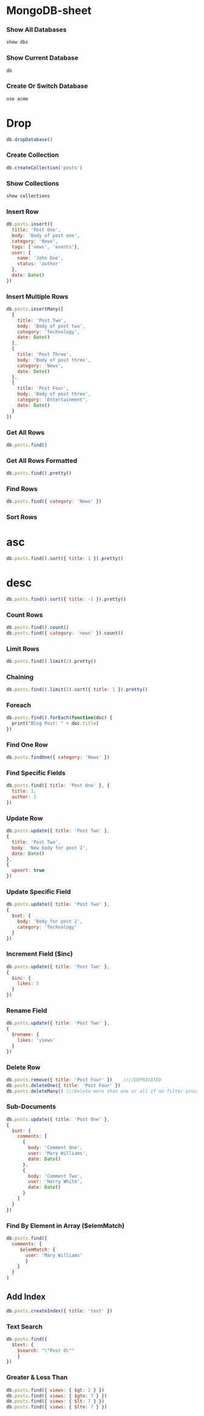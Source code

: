 # MongoDB-sheet


### Show All Databases
```js
show dbs
```
### Show Current Database
```js
db
```
 ### Create Or Switch Database
 ```js
use acme
```
# Drop
```js
db.dropDatabase()
```
### Create Collection
```js
db.createCollection('posts')
```
### Show Collections
```js
show collections
```
### Insert Row

```js
db.posts.insert({
  title: 'Post One',
  body: 'Body of post one',
  category: 'News',
  tags: ['news', 'events'],
  user: {
    name: 'John Doe',
    status: 'author'
  },
  date: Date()
})
```

### Insert Multiple Rows
```js
db.posts.insertMany([
  {
    title: 'Post Two',
    body: 'Body of post two',
    category: 'Technology',
    date: Date()
  },
  {
    title: 'Post Three',
    body: 'Body of post three',
    category: 'News',
    date: Date()
  },
  {
    title: 'Post Four',
    body: 'Body of post three',
    category: 'Entertainment',
    date: Date()
  }
])
```
### Get All Rows
```js
db.posts.find()
```
### Get All Rows Formatted
```js
db.posts.find().pretty()
```
### Find Rows
```js
db.posts.find({ category: 'News' })
```
### Sort Rows
# asc
```js
db.posts.find().sort({ title: 1 }).pretty()
```
# desc
```js
db.posts.find().sort({ title: -1 }).pretty()
```
### Count Rows
```js
db.posts.find().count()
db.posts.find({ category: 'news' }).count()
```
### Limit Rows
```js
db.posts.find().limit(2).pretty()
```
### Chaining
```js
db.posts.find().limit(2).sort({ title: 1 }).pretty()
```
### Foreach
```js
db.posts.find().forEach(function(doc) {
  print("Blog Post: " + doc.title)
})
```
### Find One Row
```js
db.posts.findOne({ category: 'News' })
```
### Find Specific Fields
```js
db.posts.find({ title: 'Post One' }, {
  title: 1,
  author: 1
})
```
### Update Row
```js
db.posts.update({ title: 'Post Two' },
{
  title: 'Post Two',
  body: 'New body for post 2',
  date: Date()
},
{
  upsert: true
})
```
### Update Specific Field
```js
db.posts.update({ title: 'Post Two' },
{
  $set: {
    body: 'Body for post 2',
    category: 'Technology'
  }
})
```
### Increment Field ($inc)
```js
db.posts.update({ title: 'Post Two' },
{
  $inc: {
    likes: 5
  }
})
```
### Rename Field
```js
db.posts.update({ title: 'Post Two' },
{
  $rename: {
    likes: 'views'
  }
})
```
### Delete Row
```js
db.posts.remove({ title: 'Post Four' })    ////DEPRICATED
db.posts.deleteOne({ title: 'Post Four' }) 
db.posts.deleteMany() ///Delete more than one or all if no filter provided
```
### Sub-Documents
```js
db.posts.update({ title: 'Post One' },
{
  $set: {
    comments: [
      {
        body: 'Comment One',
        user: 'Mary Williams',
        date: Date()
      },
      {
        body: 'Comment Two',
        user: 'Harry White',
        date: Date()
      }
    ]
  }
})
```
### Find By Element in Array ($elemMatch)
```js
db.posts.find({
  comments: {
     $elemMatch: {
       user: 'Mary Williams'
       }
    }
  }
)
```
## Add Index
```js
db.posts.createIndex({ title: 'text' })
```
### Text Search
```js
db.posts.find({
  $text: {
    $search: "\"Post O\""
    }
})
```
### Greater & Less Than
```js
db.posts.find({ views: { $gt: 2 } })
db.posts.find({ views: { $gte: 7 } })
db.posts.find({ views: { $lt: 7 } })
db.posts.find({ views: { $lte: 7 } })
```
